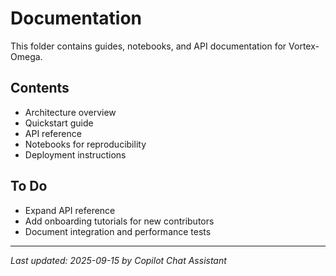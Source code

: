 # Documentation

This folder contains guides, notebooks, and API documentation for Vortex-Omega.

## Contents
- Architecture overview
- Quickstart guide
- API reference
- Notebooks for reproducibility
- Deployment instructions

## To Do
- Expand API reference
- Add onboarding tutorials for new contributors
- Document integration and performance tests

---
_Last updated: 2025-09-15 by Copilot Chat Assistant_